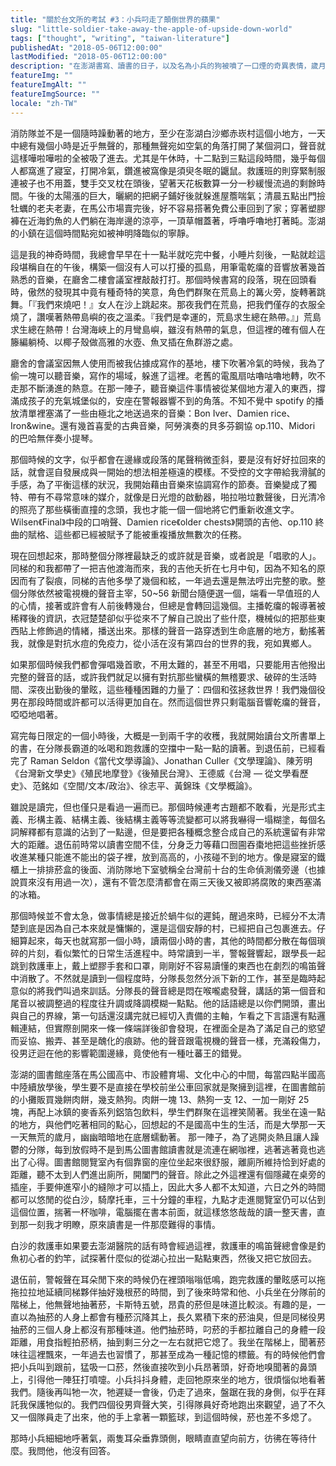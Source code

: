 ```yaml
---
title: "關於台文所的考試 #3：小兵叼走了顛倒世界的蘋果"
slug: "little-soldier-take-away-the-apple-of-upside-down-world"
tags: ["thought", "writing", "taiwan-literature"]
publishedAt: "2018-05-06T12:00:00"
lastModified: "2018-05-06T12:00:00"
description: "在澎湖書寫、讀書的日子，以及名為小兵的狗被噴了一口煙的奇異表情，歲月靜好"
featureImg: ""
featureImgAlt: ""
featureImgSource: ""
locale: "zh-TW"
---
```


消防隊並不是一個隨時躁動著的地方，至少在澎湖白沙鄉赤崁村這個小地方，一天中總有幾個小時是近乎無聲的，那種無聲宛如空氣的角落打開了某個洞口，聲音就這樣嘩啦嘩啦的全被吸了進去。尤其是午休時，十二點到三點這段時間，幾乎每個人都窩進了寢室，打開冷氣，鑽進被窩像是須臾冬眠的鼴鼠。救護班的則穿緊制服連被子也不用蓋，雙手交叉枕在頭後，望著天花板數算一分一秒緩慢流過的剩餘時間。午後的太陽漲的巨大，曬網的把網子鋪好後就躲進屋簷喘氣；清晨五點出門撿牡蠣的老夫老妻，在馬公市場賣完後，好不容易搭著免費公車回到了家；穿著塑膠褲在近海釣魚的人們躺在海岸邊的涼亭，一頂草帽蓋著，呼嚕呼嚕地打著盹。澎湖的小鎮在這個時間點宛如被神明降臨似的寧靜。

這是我的神奇時間，我總會早早在十一點半就吃完中餐，小睡片刻後，一點就趁這段堪稱自在的午後，構築一個沒有人可以打擾的孤島，用筆電乾癟的音響放著幾首熟悉的音樂，在廳舍二樓會議室裡敲敲打打。那個時候書寫的段落，現在回頭看時，傲然的發現其中竟有種奇特的笑意，角色們群聚在荒島上的篝火旁，旋轉著跳舞。「『我們來燒吧！』女人在沙上跳起來。那夜我們在荒島，把我們僅存的衣服全燒了，讚嘆著熱帶島嶼的夜之溫柔。『我們是幸運的，荒島求生總在熱帶。』」荒島求生總在熱帶！台灣海峽上的月彎島嶼，雖沒有熱帶的氣息，但這裡的確有個人在籐編躺椅、以椰子殼做高雅的水壺、魚叉插在魚群游之處。

廳舍的會議室因無人使用而被我佔據成寫作的基地，樓下吹著冷氣的時候，我為了偷一塊可以聽音樂，寫作的場域，躲進了這裡。老舊的電風扇咕嚕咕嚕地轉，吹不走那不斷湧進的熱意。在那一陣子，聽音樂這件事情被從某個地方灌入的東西，撐滿成孩子的充氣城堡似的，安座在警報器響不到的角落。不知不覺中 spotify 的播放清單裡塞滿了一些由極北之地送過來的音樂：Bon Iver、Damien rice、Iron&wine。還有幾首喜愛的古典音樂，阿勞演奏的貝多芬鋼協 op.110、Midori 的巴哈無伴奏小提琴。

那個時候的文字，似乎都會在邊緣或段落的尾聲稍微歪斜，要是沒有好好拉回來的話，就會逕自發展成與一開始的想法相差極遠的模樣。不受控的文字帶給我滑膩的手感，為了平衡這樣的狀況，我開始藉由音樂來協調寫作的節奏。音樂變成了獨特、帶有不尋常意味的媒介，就像是日光燈的啟動器，啪拉啪垃數聲後，日光清冷的照亮了那些橫衝直撞的念頭，我也才能一個一個地將它們重新收進文字。Wilsen《Final》中段的口哨聲、Damien rice《older chests》開頭的吉他、op.110 終曲的賦格、這些都已經被賦予了能被重複播放無數次的任務。

現在回想起來，那時整個分隊裡最缺乏的或許就是音樂，或者說是「唱歌的人」。同梯的和我都帶了一把吉他渡海而來，我的吉他夭折在七月中旬，因為不知名的原因而有了裂痕，同梯的吉他多學了幾個和絃，一年過去還是無法哼出完整的歌。整個分隊依然被電視機的聲音主宰，50~56 新聞台隨便選一個，端看一早值班的人的心情，接著或許會有人前後轉幾台，但總是會轉回這幾個。主播乾癟的報導著被稀釋後的資訊，衣冠楚楚卻似乎從來不了解自己說出了些什麼，機械似的把那些東西貼上修飾過的情緒，播送出來。那樣的聲音一路穿透到生命底層的地方，動搖著我，就像是對抗水痘的免疫力，從小活在沒有第四台的世界的我，宛如異鄉人。

如果那個時候我們都會彈唱幾首歌，不用太難的，甚至不用唱，只要能用吉他撥出完整的聲音的話，或許我們就足以擁有對抗那些蠻橫的無稽要求、破碎的生活時間、深夜出勤後的暈眩，這些種種困難的力量了：四個和弦拯救世界！我們幾個役男在那段時間或許都可以活得更加自在。然而這個世界只剩電腦音響乾癟的聲音，啞啞地唱著。

寫完每日限定的一個小時後，大概是一到兩千字的收穫，我就開始讀台文所書單上的書，在分隊長霸道的吆喝和跑救護的空擋中一點一點的讀著。到退伍前，已經看完了 Raman Seldon《當代文學導論》、Jonathan Culler《文學理論》、陳芳明《台灣新文學史》《殖民地摩登》《後殖民台灣》、王德威《台灣 — 從文學看歷史》、范銘如《空間/文本/政治》、徐志平、黃錦珠《文學概論》。

雖說是讀完，但也僅只是看過一遍而已。那個時候連考古題都不敢看，光是形式主義、形構主義、結構主義、後結構主義等等流變都可以將我嚇得一塌糊塗，每個名詞解釋都有意識的沾到了一點邊，但是要把各種概念整合成自己的系統還留有非常大的距離。退伍前時常以讀書空間不佳，分身乏力等藉口囫圇吞棗地把這些挫折感收進某種只能進不能出的袋子裡，放到高高的，小孩碰不到的地方。像是寢室的鐵櫃上一排排菸盒的後面、消防隊地下室號稱全台灣前十台的生命偵測儀旁邊（也據說買來沒有用過一次），還有不管怎麼清都會在兩三天後又被即將腐敗的東西塞滿的冰箱。

那個時候並不會太急，做事情總是接近於蝸牛似的遲鈍，醒過來時，已經分不太清楚到底是因為自己本來就是慵懶的，還是這個安靜的村，已經把自己包裹進去。仔細算起來，每天也就寫那一個小時，讀兩個小時的書，其他的時間都分散在每個瑣碎的片刻，看似繁忙的日常生活進程中。時常讀到一半，警報聲響起，跟學長一起跳到救護車上，戴上塑膠手套和口罩，剛剛好不容易讀懂的東西也在劇烈的鳴笛聲中消散了。不然就是讀到一個程度時，分隊長忽然分派下新的工作，甚至是臨時起意似的將我們叫過來訓話。分隊長的聲音總是悶在喉嚨處發聲，講話的第一個音和尾音以被調整過的程度往升調或降調模糊一點點。他的話語總是以你們開頭，畫出與自己的界線，第一句話還沒講完就已經切入責備的主軸，乍看之下言語還有點邏輯連結，但實際剖開來一條一條端詳後卻會發現，在裡面全是為了滿足自己的慾望而妥協、搬弄、甚至是醜化的痕跡。他的聲音跟電視機的聲音一樣，充滿殺傷力，役男迂迴在他的影響範圍邊緣，竟使他有一種吐蕃王的錯覺。

澎湖的圖書館座落在馬公國高中、市設體育場、文化中心的中間，每當四點半國高中陸續放學後，學生要不是直接在學校前坐公車回家就是聚擁到這裡，在圖書館前的小攤販買幾餅肉餅，幾支熱狗。肉餅一塊 13、熱狗一支 12、一加一剛好 25 塊，再配上冰鎮的麥香系列鋁箔包飲料，學生們群聚在這裡笑鬧著。我坐在遠一點的地方，與他們吃著相同的點心，回想起的不是國高中生的生活，而是大學那一天一天無荒的歲月，幽幽暗暗地在底層蠕動著。
那一陣子，為了逃開炎熱且讓人躁鬱的分隊，每到放假時不是到馬公圖書館讀書就是流連在網咖裡，逃著逃著竟也逃出了心得。圖書館閱覽室內有個靠窗的座位坐起來很舒服，離廁所維持恰到好處的距離，聽不太到人們進出廁所，開闔門的聲音。除此之外這裡還有個隱藏在桌旁的插座，手要伸進窄小的縫隙才可以插上，因此大多人都不太知道，六日之外的時間都可以悠閒的從白沙，騎摩托車，三十分鐘的車程，九點才走進閱覽室仍可以佔到這個位置，揣著一杯咖啡，電腦擺在書本前面，就這樣悠悠哉哉的讀一整天書，直到那一刻我才明瞭，原來讀書是一件那麼難得的事情。

白沙的救護車如果要去澎湖醫院的話有時會經過這裡，救護車的鳴笛聲總會像是釣魚初心者的釣竿，試探著什麼似的從湖心拉出一點點東西，然後又把它放回去。

退伍前，警報聲在耳朵閒下來的時候仍在裡頭嗡嗡低鳴，跑完救護的暈眩感可以拖拖拉拉地延續同梯夥伴抽好幾根菸的時間，到了後來時常和他、小兵坐在分隊前的階梯上，他無聲地抽著菸，卡斯特五號，昂貴的菸但是味道比較淡。有趣的是，一直以為抽菸的人身上都會有種菸沉降其上，長久累積下來的菸油臭，但是同梯役男抽菸的三個人身上都沒有那種味道。他們抽菸時，叼菸的手都拉離自己的身體一段距離，用食指輕拍菸柄，抽到剩三分之一左右就把它熄了。我坐在階梯上，聞著菸味往這裡飄來，一年過去也習慣了，那甚至成為一種記憶的標籤。有的時候他們會把小兵叫到跟前，猛吸一口菸，然後直接吹到小兵昂著頭，好奇地嗅聞著的鼻頭上，引得他一陣狂打噴嚏。小兵抖抖身體，走回牠原來坐的地方，很煩惱似地看著我們。隨後再叫牠一次，牠遲疑一會後，仍走了過來，盤踞在我的身側，似乎在拜託我保護牠似的。我們四個役男齊聲大笑，引得隊員好奇地跑出來觀望，過了不久又一個隊員走了出來，他的手上拿著一顆籃球，到這個時候，菸也差不多熄了。

那時小兵細細地呼著氣，兩隻耳朵垂靠頭側，眼睛直直望向前方，彷彿在等待什麼。我問他，他沒有回答。
